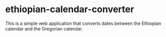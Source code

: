 # ethiopian-calendar-converter
This is a simple web application that converts dates between the Ethiopian calendar and the Gregorian calendar. 
